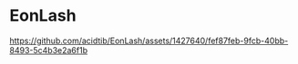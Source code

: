# EonLash



https://github.com/acidtib/EonLash/assets/1427640/fef87feb-9fcb-40bb-8493-5c4b3e2a6f1b

